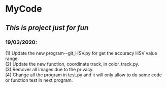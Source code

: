 # MyCode
## *This is project just for fun*

### **19/03/2020:**  
(1) Update the new program--git_HSV.py for get the accuracy HSV value range.  
(2) Update the new function, coordinate track, in color_track.py.  
(3) Remover all images due to the privacy.  
(4) Change all the program in test.py and it will only allow to do some code or function test in next program.  

<div img src ="./test.png" width="60%" height="60%" align="center" />
</div>
